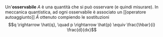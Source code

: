 Un'**osservabile** $A$ è una quantità che si può osservare (e quindi misurare). In meccanica quantistica, ad ogni osservabile è associato un [[operatore autoaggiunto]] $\hat{A}$ ottenuto compiendo le sostituzioni
$$q \rightarrow \hat{q}, \quad p \rightarrow \hat{p} \equiv \frac{\hbar}{i} \frac{d}{dx}$$
